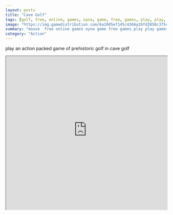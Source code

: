 ```yaml
---
layout: posts
title: "Cave Golf"
tags: [golf, free, online, games, oyna, game, free, games, play, play, games]
image: "https://img.gamedistribution.com/6a1005ef145c4366a26fd2058c375e7b.jpg"
summary: "mouse  free online games oyna game free games play play games"
category: "Action"
---
```


play an action packed game of prehistoric golf in cave golf

<iframe width="100%" height="480px;" src="https://html5.gamedistribution.com/6a1005ef145c4366a26fd2058c375e7b/"></iframe>
